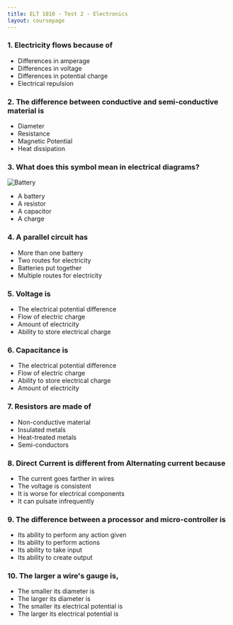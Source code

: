 ```yaml
---
title: ELT 1010 - Test 2 - Electronics
layout: coursepage
---
```


### 1. Electricity flows because of

+ Differences in amperage
+ Differences in voltage
+ Differences in potential charge
+ Electrical repulsion

### 2. The difference between conductive and semi-conductive material is

+ Diameter
+ Resistance
+ Magnetic Potential
+ Heat dissipation

### 3. What does this symbol mean in electrical diagrams?

![Battery](http://upload.wikimedia.org/wikipedia/commons/thumb/2/28/Battery_symbol2.svg/170px-Battery_symbol2.svg.png)

+ A battery
+ A resistor
+ A capacitor
+ A charge

### 4. A parallel circuit has

+ More than one battery
+ Two routes for electricity
+ Batteries put together
+ Multiple routes for electricity

### 5. Voltage is

+ The electrical potential difference
+ Flow of electric charge
+ Amount of electricity
+ Ability to store electrical charge

### 6. Capacitance is

+ The electrical potential difference
+ Flow of electric charge
+ Ability to store electrical charge
+ Amount of electricity

### 7. Resistors are made of

+ Non-conductive material
+ Insulated metals
+ Heat-treated metals
+ Semi-conductors

### 8. Direct Current is different from Alternating current because

+ The current goes farther in wires
+ The voltage is consistent
+ It is worse for electrical components
+ It can pulsate infrequently

### 9. The difference between a processor and micro-controller is

+ Its ability to perform any action given
+ Its ability to perform actions
+ Its ability to take input
+ Its ability to create output

### 10. The larger a wire's gauge is,

+ The smaller its diameter is
+ The larger its diameter is
+ The smaller its electrical potential is
+ The larger its electrical potential is
